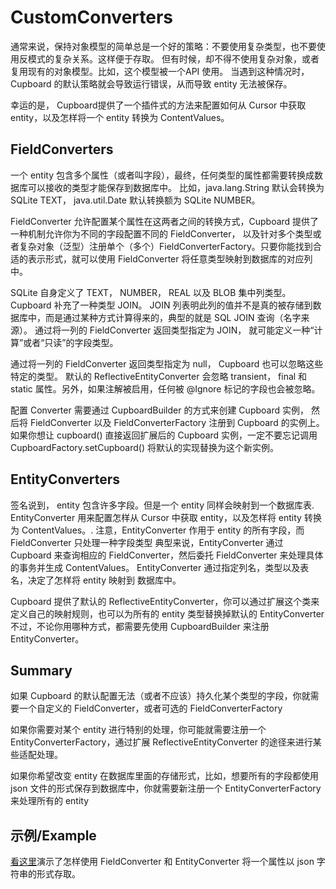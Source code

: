 # CustomConverters
通常来说，保持对象模型的简单总是一个好的策略：不要使用复杂类型，也不要使用反模式的复杂关系。这样便于存取。
但有时候，却不得不使用复杂对象，或者复用现有的对象模型。比如，这个模型被一个API 使用。
当遇到这种情况时，Cupboard 的默认策略就会导致运行错误，从而导致 entity 无法被保存。

幸运的是， Cupboard提供了一个插件式的方法来配置如何从 Cursor 中获取 entity，以及怎样将一个 entity 转换为 ContentValues。

## FieldConverters
一个 entity 包含多个属性（或者叫字段），最终，任何类型的属性都需要转换成数据库可以接收的类型才能保存到数据库中。
比如，java.lang.String 默认会转换为 SQLite TEXT， java.util.Date 默认转换额为 SQLite NUMBER。

FieldConverter 允许配置某个属性在这两者之间的转换方式，Cupboard 提供了一种机制允许你为不同的字段配置不同的 FieldConverter，
以及针对多个类型或者复杂对象（泛型）注册单个（多个）FieldConverterFactory。只要你能找到合适的表示形式，就可以使用 FieldConverter 将任意类型映射到数据库的对应列中。

SQLite 自身定义了 TEXT， NUMBER， REAL 以及 BLOB 集中列类型。Cupboard 补充了一种类型 JOIN。
JOIN 列表明此列的值并不是真的被存储到数据库中，而是通过某种方式计算得来的，典型的就是 SQL JOIN 查询（名字来源）。
通过将一列的 FieldConverter 返回类型指定为 JOIN， 就可能定义一种“计算”或者“只读”的字段类型。

通过将一列的 FieldConverter 返回类型指定为 null， Cupboard 也可以忽略这些特定的类型。
默认的 ReflectiveEntityConverter 会忽略 transient， final 和 static 属性。另外，如果注解被启用，任何被 @Ignore 标记的字段也会被忽略。

配置 Converter 需要通过 CupboardBuilder 的方式来创建 Cupboard 实例， 然后将 FieldConverter 以及 FieldConverterFactory 注册到 Cupboard 的实例上。
如果你想让 cupboard() 直接返回扩展后的 Cupboard 实例，一定不要忘记调用 CupboardFactory.setCupboard() 将默认的实现替换为这个新实例。

## EntityConverters
签名说到， entity 包含许多字段。但是一个 entity 同样会映射到一个数据库表.
EntityConverter 用来配置怎样从 Cursor 中获取 entity，以及怎样将 entity 转换为 ContentValues。.
注意，EntityConverter 作用于 entity 的所有字段，而 FieldConverter 只处理一种字段类型
典型来说，EntityConverter 通过 Cupboard 来查询相应的 FieldConverter，然后委托 FieldConverter 来处理具体的事务并生成 ContentValues。
EntityConverter 通过指定列名，类型以及表名，决定了怎样将 entity 映射到 数据库中。

Cupboard 提供了默认的 ReflectiveEntityConverter，你可以通过扩展这个类来定义自己的映射规则，也可以为所有的 entity 类型替换掉默认的 EntityConverter
不过，不论你用哪种方式，都需要先使用 CupboardBuilder 来注册 EntityConverter。

## Summary

如果 Cupboard 的默认配置无法（或者不应该）持久化某个类型的字段，你就需要一个自定义的 FieldConverter，或者可选的 FieldConverterFactory

如果你需要对某个 entity 进行特别的处理，你可能就需要注册一个 EntityConverterFactory，通过扩展 ReflectiveEntityConverter 的途径来进行某些适配处理。

如果你希望改变 entity 在数据库里面的存储形式，比如，想要所有的字段都使用 json 文件的形式保存到数据库中，你就需要新注册一个 EntityConverterFactory 来处理所有的 entity

## 示例/Example

[看这里](https://gist.github.com/hvisser/7c10d433bbf01306f158)演示了怎样使用 FieldConverter 和 EntityConverter 将一个属性以 json 字符串的形式存取。